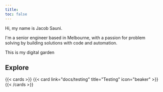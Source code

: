 ```yaml
---
title: 
toc: false
---
```


Hi, my name is Jacob Sauni.

I'm a senior engineer based in Melbourne, with a passion for problem solving by building solutions with code and automation. 

This is my digital garden 

## Explore

{{< cards >}}
  {{< card link="docs/testing" title="Testing" icon="beaker" >}}
{{< /cards >}}